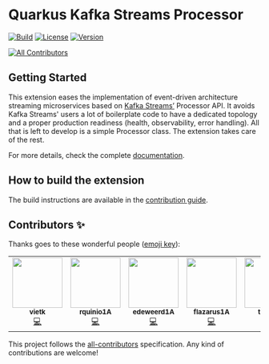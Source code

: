 # Quarkus Kafka Streams Processor

[![Build](https://github.com/quarkiverse/quarkus-logging-splunk/workflows/Build/badge.svg)](https://github.com/quarkiverse/quarkus-kafka-streams-processor/actions?query=workflow%3ABuild)
[![License](https://img.shields.io/badge/License-Apache%202.0-blue.svg?style=flat-square)](https://opensource.org/licenses/Apache-2.0)
[![Version](https://img.shields.io/maven-central/v/io.quarkiverse.kafkastreamsprocessor/quarkus-kafka-streams-processor?logo=apache-maven&style=flat-square)](https://search.maven.org/artifact/io.quarkiverse.kafkastreamsprocessor/quarkus-kafka-streams-processor)
<!-- ALL-CONTRIBUTORS-BADGE:START - Do not remove or modify this section -->
[![All Contributors](https://img.shields.io/badge/all_contributors-6-orange.svg?style=flat-square)](#contributors-)
<!-- ALL-CONTRIBUTORS-BADGE:END -->

## Getting Started
This extension eases the implementation of event-driven architecture streaming microservices based on [Kafka Streams’](https://kafka.apache.org/documentation/streams/) Processor API.
It avoids Kafka Streams' users a lot of boilerplate code to have a dedicated topology and a proper production readiness (health, observability, error handling).
All that is left to develop is a simple Processor class.
The extension takes care of the rest.

For more details, check the complete [documentation](https://quarkiverse.github.io/quarkiverse-docs/quarkus-kafka-streams-processor/dev/index.html).

## How to build the extension

The build instructions are available in the [contribution guide](CONTRIBUTING.md).


## Contributors ✨

Thanks goes to these wonderful people ([emoji key](https://allcontributors.org/docs/en/emoji-key)):

<!-- ALL-CONTRIBUTORS-LIST:START - Do not remove or modify this section -->
<!-- prettier-ignore-start -->
<!-- markdownlint-disable -->
<table>
  <tr>
    <td align="center"><a href="https://github.com/vietk"><img src="https://avatars.githubusercontent.com/u/1568850?v=4?s=100" width="100px;" alt=""/><br /><sub><b>vietk</b></sub></a><br /><a href="https://github.com/quarkiverse/quarkus-kafka-streams-processor/commits?author=vietk" title="Code">💻</a></td>
    <td align="center"><a href="https://github.com/rquinio1A"><img src="https://avatars.githubusercontent.com/u/58322910?v=4?s=100" width="100px;" alt=""/><br /><sub><b>rquinio1A</b></sub></a><br /><a href="https://github.com/quarkiverse/quarkus-kafka-streams-processor/commits?author=rquinio1A" title="Code">💻</a></td>
    <td align="center"><a href="https://github.com/edeweerd1A"><img src="https://avatars.githubusercontent.com/u/151753129?v=4" width="100px;" alt=""/><br /><sub><b>edeweerd1A </b></sub></a><br /><a href="https://github.com/quarkiverse/quarkus-kafka-streams-processor/commits?author=edeweerd1A" title="Code">💻</a> </td>
    <td align="center"><a href="https://github.com/flazarus1A"><img src="https://avatars.githubusercontent.com/u/58324636?v=4" width="100px;" alt=""/><br /><sub><b>flazarus1A</b></sub></a><br /><a href="https://github.com/quarkiverse/quarkus-kafka-streams-processor/commits?author=flazarus1A" title="Code">💻</a> </td>
    <td align="center"><a href="https://github.com/tryasta"><img src="https://avatars.githubusercontent.com/u/15208442?v=4" width="100px;" alt=""/><br /><sub><b>tryasta</b></sub></a><br /><a href="https://github.com/quarkiverse/quarkus-kafka-streams-processor/commits?author=tryasta" title="Code">💻</a> </td>
    <td align="center"><a href="https://github.com/lmartella1"><img src="https://avatars.githubusercontent.com/u/147706653?v=4" width="100px;" alt=""/><br /><sub><b>lmartella1</b></sub></a><br /><a href="https://github.com/quarkiverse/quarkus-kafka-streams-processor/commits?author=lmartella1" title="Code">💻</a> </td>
  </tr>
</table>


This project follows the [all-contributors](https://github.com/all-contributors/all-contributors) specification. Any kind of contributions are welcome!
